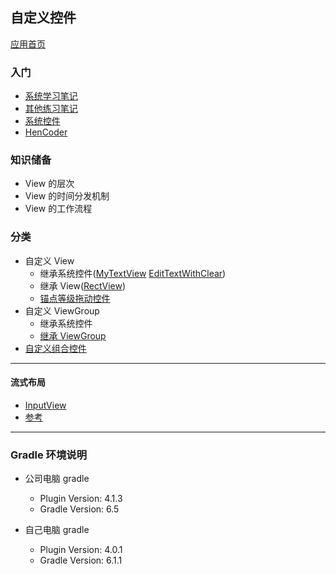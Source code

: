 ## 自定义控件

[应用首页](app/src/main/java/cn/kk/customview/ui/activity/HomeNewActivity.kt)

### 入门

- [系统学习笔记](./elementary/README.md)
- [其他练习笔记](./app/README.md)
- [系统控件](./sys/README.md)
- [HenCoder](doc/hencoder/README.md)

### 知识储备

- View 的层次
- View 的时间分发机制
- View 的工作流程

### 分类

- 自定义 View
  - 继承系统控件([MyTextView](app/src/main/java/cn/kk/customview/widget/MyTextView.java)
    [EditTextWithClear](app/src/main/java/cn/kk/customview/widget/EditTextWithClear.kt))
  - 继承 View([RectView](app/src/main/java/cn/kk/customview/widget/RectView.java))
  - [锚点等级拖动控件]()
- 自定义 ViewGroup
  - 继承系统控件
  - [继承 ViewGroup](app/src/main/java/cn/kk/customview/widget/HorizontalView.java)
- [自定义组合控件](app/src/main/java/cn/kk/customview/widget/MyTitleBar.java)

---

#### 流式布局
- [InputView](./app/src/main/java/cn/kk/customview/widget/InputView.kt)
- [参考](https://github.com/liangfeidotme/AndroidFlowLayout)

---
### Gradle 环境说明

- 公司电脑 gradle
    - Plugin Version: 4.1.3
    - Gradle Version: 6.5

- 自己电脑 gradle
    - Plugin Version: 4.0.1
    - Gradle Version: 6.1.1



